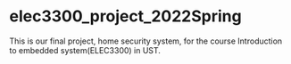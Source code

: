 # elec3300_project_2022Spring
This is our final project, home security system, for the course Introduction to embedded system(ELEC3300) in UST.
